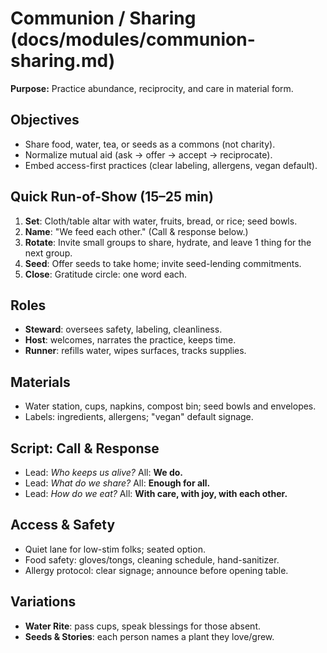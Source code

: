 # Communion / Sharing (docs/modules/communion-sharing.md)

**Purpose:** Practice abundance, reciprocity, and care in material form.

## Objectives

* Share food, water, tea, or seeds as a commons (not charity).
* Normalize mutual aid (ask → offer → accept → reciprocate).
* Embed access-first practices (clear labeling, allergens, vegan default).

## Quick Run-of-Show (15–25 min)

1. **Set**: Cloth/table altar with water, fruits, bread, or rice; seed bowls.
2. **Name**: "We feed each other." (Call & response below.)
3. **Rotate**: Invite small groups to share, hydrate, and leave 1 thing for the next group.
4. **Seed**: Offer seeds to take home; invite seed-lending commitments.
5. **Close**: Gratitude circle: one word each.

## Roles

* **Steward**: oversees safety, labeling, cleanliness.
* **Host**: welcomes, narrates the practice, keeps time.
* **Runner**: refills water, wipes surfaces, tracks supplies.

## Materials

* Water station, cups, napkins, compost bin; seed bowls and envelopes.
* Labels: ingredients, allergens; "vegan" default signage.

## Script: Call & Response

* Lead: *Who keeps us alive?*
  All: **We do.**
* Lead: *What do we share?*
  All: **Enough for all.**
* Lead: *How do we eat?*
  All: **With care, with joy, with each other.**

## Access & Safety

* Quiet lane for low-stim folks; seated option.
* Food safety: gloves/tongs, cleaning schedule, hand-sanitizer.
* Allergy protocol: clear signage; announce before opening table.

## Variations

* **Water Rite**: pass cups, speak blessings for those absent.
* **Seeds & Stories**: each person names a plant they love/grew.
